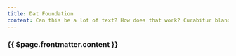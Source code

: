 ```yaml
---
title: Dat Foundation
content: Can this be a lot of text? How does that work? Curabitur blandit tempus porttitor. Duis mollis, est non commodo luctus, nisi erat porttitor ligula, eget lacinia odio sem nec elit. Vivamus sagittis lacus vel augue laoreet rutrum faucibus dolor auctor. Nullam quis risus eget urna mollis ornare vel eu leo. Curabitur blandit tempus porttitor.
---
```


<Hero :text="$page.frontmatter.title" />
<h3>{{ $page.frontmatter.content }}</h3>
